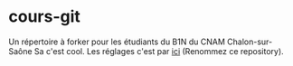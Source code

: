 # cours-git
Un répertoire à forker pour les étudiants du B1N du CNAM Chalon-sur-Saône
Sa c'est cool.
Les réglages c'est par <a href="https://github.com/pixelman71100/cours-git/settings">ici</a> (Renommez ce repository).
